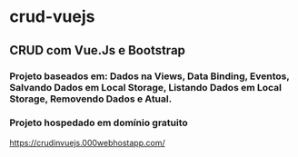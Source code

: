 # crud-vuejs

## CRUD com Vue.Js e Bootstrap
### Projeto baseados em: Dados na Views, Data Binding, Eventos, Salvando Dados em Local Storage, Listando Dados em Local Storage, Removendo Dados e Atual.

### Projeto hospedado em domínio gratuito
https://crudinvuejs.000webhostapp.com/



